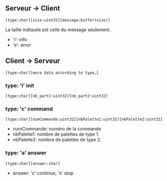 ## Serveur → Client

    [type:char][size:uint32][message:buffer(size)]

La taille indiquée est celle du message seulement.

- 'i': info
- 'e': error

## Client → Serveur

    [type:char][more data according to type…]

### type: 'i' init

    [type:char][nb_part1:uint32][nb_part2:uint32]

### type: 'c' command

    [type:char][numCommande:uint32][nbPalette1:uint32][nbPalette2:uint32]

- numCommande: numéro de la commande
- nbPalette1: nombre de palettes de type 1.
- nbPalette2: nombre de palettes de type 2.

### type: 'a' answer

    [type:char][answer:char]

- answer: 'c' continue, 's' stop

